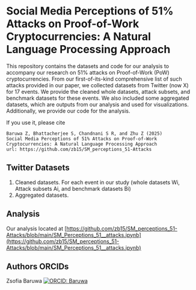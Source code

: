 # Social Media Perceptions of 51% Attacks on Proof-of-Work Cryptocurrencies: A Natural Language Processing Approach
This repository contains the datasets and code for our analysis to accompany our research on 51% attacks on Proof-of-Work (PoW) cryptocurrencies. From our first-of-its-kind comprehensive list of such attacks provided in our paper, we collected datasets from Twitter (now X) for 17 events. We provide the cleaned whole datasets, attack subsets, and benchmark datasets for these events. We also included some aggregated datasets, which are outputs from our analysis and used for visualizations. Additionally, we provide our code for the analysis.

If you use it, please cite
```
Baruwa Z, Bhattacherjee S, Chandnani S R, and Zhu Z (2025)
Social Media Perceptions of 51% Attacks on Proof-of-Work Cryptocurrencies: A Natural Language Processing Approach
url: https://github.com/zb15/SM_perceptions_51-Attacks
```

## Twitter Datasets

  1) Cleaned datasets. For each event in our study (whole datasets Wi, Attack subsets Ai, and benchmark datasets Bi)
  2) Aggregated datasets.


## Analysis
Our analysis located at [https://github.com/zb15/SM_perceptions_51-Attacks/blob/main/SM_Perceptions_51__attacks.ipynb](https://github.com/zb15/SM_perceptions_51-Attacks/blob/main/SM_Perceptions_51__attacks.ipynb)


## Authors ORCIDs
Zsofia Baruwa [![ORCID: Baruwa](https://img.shields.io/badge/ORCID-0000--0003--2933--0890-brightgreen)](https://orcid.org/0000-0003-2933-0890)
